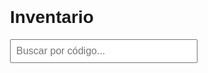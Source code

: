 <html lang="es">
<head>
  <meta charset="UTF-8">
  <title>Inventario</title>
  <style>
    body {
      font-family: Arial, sans-serif;
      margin: 30px;
    }
    input {
      padding: 8px;
      font-size: 16px;
      width: 300px;
    }
    table {
      margin-top: 20px;
      border-collapse: collapse;
      width: 100%;
    }
    th, td {
      padding: 8px;
      border: 1px solid #ccc;
      text-align: left;
    }
    th {
      background-color: #f2f2f2;
    }
  </style>
</head>
<body>
  <h1>Inventario</h1>
  <input type="text" id="busqueda" placeholder="Buscar por código..." />

  <table id="resultados" style="display:none;">
    <thead>
      <tr>
        <th>Código</th>
        <th>Descripción</th>
        <th>Cantidad</th>
        <th>Ubicación</th>
      </tr>
    </thead>
    <tbody></tbody>
  </table>

  <script>
    const inventario = [
      { codigo: "1001005NA", descripcion: "chacis de carro", cantidad: 1, ubicacion: "p2 n2" },
      { codigo: "2002005NA", descripcion: "pieza plana en forma rectangular con 8 puntos de anclaje", cantidad: 2, ubicacion: "p2 n2" },
      { codigo: "2003005NA", descripcion: "pieza plana rectangular chica de 2 puntos de anclaje", cantidad: 11, ubicacion: "Caja 1" },
      { codigo: "2004005NA", descripcion: "pieza plana en forma de L de 3 puntos de anclaje", cantidad: 6, ubicacion: "Caja 1" },
      { codigo: "2005005NA", descripcion: "pieza plana cuadrada de 4 puntos de anclaje", cantidad: 5, ubicacion: "Caja 1" },
      { codigo: "2006005NA", descripcion: "pieza plana rectangular alargada de 4 puntos de anclaje", cantidad: 3, ubicacion: "Caja 1" },
      { codigo: "2007005NA", descripcion: "pieza plana de 1 punto de anclaje", cantidad: 8, ubicacion: "Caja 1" },
      { codigo: "2008005NA", descripcion: "pieza plana rectangular de 6 puntos de anclaje", cantidad: 4, ubicacion: "Caja 1" },
      { codigo: "2009005NA", descripcion: "pieza plana alargada de 6 puntos de anclaje", cantidad: 1, ubicacion: "Caja 1" },
      { codigo: "2010005NA", descripcion: "pieza plana de 1 punto de anclaje transparente", cantidad: 2, ubicacion: "Caja 1" },
      { codigo: "3011005NA", descripcion: "pieza plana lisa de color rojo de 1 puerto de anclaje", cantidad: 2, ubicacion: "Caja 2" },
      { codigo: "3012005NA", descripcion: "pieza plana liza en forma de pico", cantidad: 2, ubicacion: "Caja 2" },
      { codigo: "3013005NA", descripcion: "pieza plana liza en forma de pico", cantidad: 2, ubicacion: "Caja 2" },
      { codigo: "3014005NA", descripcion: "pieza liza en forma de rampa con 1 puerto de anclaje color rojo", cantidad: 2, ubicacion: "Caja 2" },
      { codigo: "3015005NA", descripcion: "pieza liza en forma de rampa con 2 puertos de anclaje color negro", cantidad: 3, ubicacion: "Caja 2" },
      { codigo: "3016005NA", descripcion: "pieza liza con una curba asia adelante con 4 puertos de anclaje en escalon", cantidad: 4, ubicacion: "Caja 2" },
      { codigo: "3017005NA", descripcion: "pieza liza en forma de rampa con un puerto de anclaje color negro", cantidad: 6, ubicacion: "Caja 2" },
      { codigo: "3018005NA", descripcion: "pieza liza cuadrada color negro con 4 puertos de anclaje", cantidad: 1, ubicacion: "Caja 2" },
      { codigo: "3019005NA", descripcion: "pieza liza con una curva asia adelante color negro con un logo inpreso de cuatro puertos de anclaje", cantidad: 2, ubicacion: "Caja 2" },
      { codigo: "3020005NA", descripcion: "pieza liza en forma de arco con un estampado", cantidad: 2, ubicacion: "Caja 2" },
      { codigo: "3021005NA", descripcion: "pieza liza alargada con una curba asia adelate de una sola fila de puertos de anclaje", cantidad: 2, ubicacion: "Caja 2" },
      { codigo: "3022005NA", descripcion: "pieza liza con una curva asia adelante color negro con un dos lineas rojas inpreso de cuatro puertos de anclaje", cantidad: 1, ubicacion: "Caja 2" },
      { codigo: "3023005NA", descripcion: "pieza liza alargada chica con una curva asia adelante con dos puertos de anclaje", cantidad: 2, ubicacion: "Caja 2" },
      { codigo: "3024005RH", descripcion: "pieza plana liza en forma de pico color negro", cantidad: 1, ubicacion: "Caja 2" },
      { codigo: "3025005LH", descripcion: "pieza plana liza en forma de pico color negro", cantidad: 1, ubicacion: "Caja 2" },
      { codigo: "3026005NA", descripcion: "pieza liza con un logo estampado", cantidad: 1, ubicacion: "Caja 2" },
      { codigo: "3027005NA", descripcion: "pieza liza con una curba asia adelante con dos lineas rojas que llegan a la mitad de la pieza", cantidad: 1, ubicacion: "Caja 2" },
      { codigo: "3028005NA", descripcion: "pieza liza en forma de rampa transparente con 1 puerto de anclaje", cantidad: 2, ubicacion: "Caja 2" },
      { codigo: "3029005NA", descripcion: "pieza liza en forma de rampa con 2 puertos de anclaje de color gris", cantidad: 1, ubicacion: "Caja 2" },
      { codigo: "3030005NA", descripcion: "pieza liza de color negre de 6 puertos de anclaje", cantidad: 1, ubicacion: "Caja 2" },
      { codigo: "3031005NA", descripcion: "pieza liza en forma de L con la esquina cortada", cantidad: 2, ubicacion: "Caja 2" },
      { codigo: "3032005NA", descripcion: "pieza liza alargada de color negro con una curba asia adelate de una sola fila de puertos de anclaje", cantidad: 2, ubicacion: "Caja 2" },
      { codigo: "4033005NA", descripcion: "pieza en forma de L vertical con 2 puertos de anclaje y 4 puntos de anclaje", cantidad: 4, ubicacion: "Caja 3" },
      { codigo: "4034005NA", descripcion: "pieza cuadrada con un escalon y un pequeño eje en un extremo", cantidad: 4, ubicacion: "Caja 3" },
      { codigo: "4035005NA", descripcion: "pieza de un solo puerto de anclaje con dos paredes en forma de L", cantidad: 2, ubicacion: "Caja 3" },
      { codigo: "4036005NA", descripcion: "pieza en forma de volante de auto", cantidad: 1, ubicacion: "p2 n1" },
      { codigo: "4037005NA", descripcion: "piesa con 4 puntos de anclaje con un escalon con un arco en un extremo", cantidad: 4, ubicacion: "Caja 3" },
      { codigo: "4038005NA", descripcion: "pieza cubica con un saliente en su parte inferior un punto de anclaje arriba y uno en un extremo", cantidad: 4, ubicacion: "Caja 3" },
      { codigo: "4039005NA", descripcion: "pieza de 2 puntos de anclaje con 2 ganchos en un extremo", cantidad: 1, ubicacion: "Caja 3" },
      { codigo: "4040005NA", descripcion: "pieza en forma de L vertical con 2 puertos de anclaje y 4 puntos de anclaje( invertida )", cantidad: 3, ubicacion: "Caja 3" },
      { codigo: "4041005NA", descripcion: "pieza cubica con 1 punto de anclaje arriba y uno en un extremo los puntos son huecos", cantidad: 4, ubicacion: "Caja 3" },
      { codigo: "4042005NA", descripcion: "piesa en forma de rampa en el sentro es escalonada de color rojo", cantidad: 2, ubicacion: "Caja 3" },
      { codigo: "4043005NA", descripcion: "pieza con un punto de anclaje y un eje orizontal con dos puntos de anclajes huecos", cantidad: 2, ubicacion: "Caja 3" },
      { codigo: "4044005NA", descripcion: "pieza con 2 puertos de anclaje con un perfil en un extremo", cantidad: 2, ubicacion: "Caja 3" },
      { codigo: "4045005NA", descripcion: "pieza cubica con un punto de anclaje", cantidad: 2, ubicacion: "Caja 3" },
      { codigo: "4046005NA", descripcion: "pieza de 2 puntos de anclaje huecos y un puerto de anclaje de forma horizontal", cantidad: 2, ubicacion: "Caja 3" },
      { codigo: "4047005NA", descripcion: "pieza de 2 puntos de anclaje y un anclaje vertical", cantidad: 1, ubicacion: "Caja 3" },
      { codigo: "4048005NA", descripcion: "pieza en forma de rampa alargada con dos puntos de anclaje huecos en el lugar de los puertos", cantidad: 2, ubicacion: "Caja 3" },
      { codigo: "4049005NA", descripcion: "pieza liza con un puerto de anclaje con la esquina redondeada", cantidad: 2, ubicacion: "Caja 3" },
      { codigo: "4050005NA", descripcion: "piesa en forma de rampa en el sentro es escalonada de color negro", cantidad: 2, ubicacion: "Caja 3" },
      { codigo: "4051005NA", descripcion: "pieza en forma de L en vertical con dos abrasaderas a los costados", cantidad: 1, ubicacion: "Caja 3" },
      { codigo: "4052005RH", descripcion: "pieza cuadrada con una esquina cortada de color rojo transparente con tres puertos de anclaje", cantidad: 1, ubicacion: "Caja 3" },
      { codigo: "4053005LH", descripcion: "pieza cuadrada con una esquina cortada de color rojo transparente con tres puertos de anclaje", cantidad: 1, ubicacion: "Caja 3" },
      { codigo: "4054005NA", descripcion: "pieza en forma de aleron pequeño", cantidad: 3, ubicacion: "Caja 3" },
      { codigo: "4055005NA", descripcion: "pieza cilindrica con un hueco en el centro(rin de rueda)", cantidad: 4, ubicacion: "p3 n1" },
      { codigo: "4056005NA", descripcion: "pieza circular con un hueco muy grande en el centro en el exterior tiene dientes (rueda de carro )", cantidad: 4, ubicacion: "p2 n1" },
      { codigo: "4057005NA", descripcion: "piesa grande en forma de rampa curviada asia adelante transparente ( para brisas de carro)", cantidad: 1, ubicacion: "p2 n1" }
    ];

    const input = document.getElementById("busqueda");
    const tabla = document.getElementById("resultados");
    const tbody = tabla.querySelector("tbody");

    input.addEventListener("input", () => {
      const valor = input.value.trim().toLowerCase();
      tbody.innerHTML = "";
      if (valor === "") {
        tabla.style.display = "none";
        return;
      }
      const resultados = inventario.filter(item => item.codigo.toLowerCase().includes(valor));
      resultados.forEach(item => {
        const fila = document.createElement("tr");
        fila.innerHTML = `
          <td>${item.codigo}</td>
          <td>${item.descripcion}</td>
          <td>${item.cantidad}</td>
          <td>${item.ubicacion}</td>
        `;
        tbody.appendChild(fila);
      });
      tabla.style.display = resultados.length ? "table" : "none";
    });
  </script>
</body>
</html>
